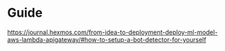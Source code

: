 # Guide

https://journal.hexmos.com/from-idea-to-deployment-deploy-ml-model-aws-lambda-apigateway/#how-to-setup-a-bot-detector-for-yourself
